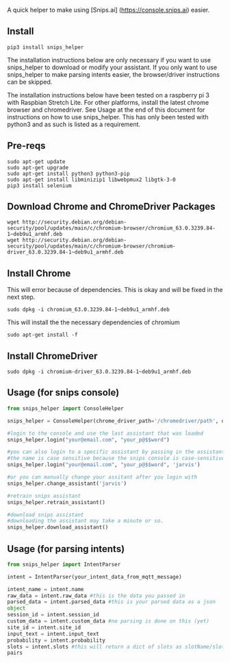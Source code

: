 A quick helper to make using [Snips.ai]
(https://console.snips.ai) easier.

## Install

```
pip3 install snips_helper
```

The installation instructions below are only necessary if you want to use
snips_helper to download or modify your assistant.  If you only want to use
snips_helper to make parsing intents easier, the browser/driver instructions
can be skipped.

The installation instructions below have been tested on a raspberry pi 3 with
Raspbian Stretch Lite.  For other platforms, install the latest chrome browser
and chromedriver.  See Usage at the end of this document for instructions on
how to use snips_helper.  This has only been tested with python3 and as such is
 listed as a requirement.

## Pre-reqs
```
sudo apt-get update
sudo apt-get upgrade
sudo apt-get install python3 python3-pip
sudo apt-get install libminizip1 libwebpmux2 libgtk-3-0
pip3 install selenium
```

## Download Chrome and ChromeDriver Packages
```
wget http://security.debian.org/debian-security/pool/updates/main/c/chromium-browser/chromium_63.0.3239.84-1~deb9u1_armhf.deb
wget http://security.debian.org/debian-security/pool/updates/main/c/chromium-browser/chromium-driver_63.0.3239.84-1~deb9u1_armhf.deb
```

## Install Chrome

This will error because of dependencies.  This is okay and will be fixed in the next step.
```
sudo dpkg -i chromium_63.0.3239.84-1~deb9u1_armhf.deb
```

This will install the the necessary dependencies of chromium
```
sudo apt-get install -f
```

## Install ChromeDriver
```
sudo dpkg -i chromium-driver_63.0.3239.84-1~deb9u1_armhf.deb
```

## Usage (for snips console)

```python
from snips_helper import ConsoleHelper

snips_helper = ConsoleHelper(chrome_driver_path='/chromedriver/path', download_dir='/assistant/download/path')

#login to the console and use the last assistant that was loaded
snips_helper.login("your@email.com", "your_p@$$word")

#you can also login to a specific assistant by passing in the assistant name.
#the name is case sensitive because the snips console is case-sensitive
snips_helper.login("your@email.com", "your_p@$$word", 'jarvis')

#or you can manually change your assitant after you login with
snips_helper.change_assistant('jarvis')

#retrain snips assistant
snips_helper.retrain_assistant()

#download snips assistant
#downloading the assistant may take a minute or so.  
snips_helper.download_assistant()
```


## Usage (for parsing intents)

```python
from snips_helper import IntentParser

intent = IntentParser(your_intent_data_from_mqtt_message)

intent_name = intent.name
raw_data = intent.raw_data #this is the data you passed in
parsed_data = intent.parsed_data #this is your parsed data as a json
object
session_id = intent.session_id
custom_data = intent.custom_data #no parsing is done on this (yet)
site_id = intent.site_id
input_text = intent.input_text
probability = intent.probability
slots = intent.slots #this will return a dict of slots as slotName/slotValue
pairs
```

